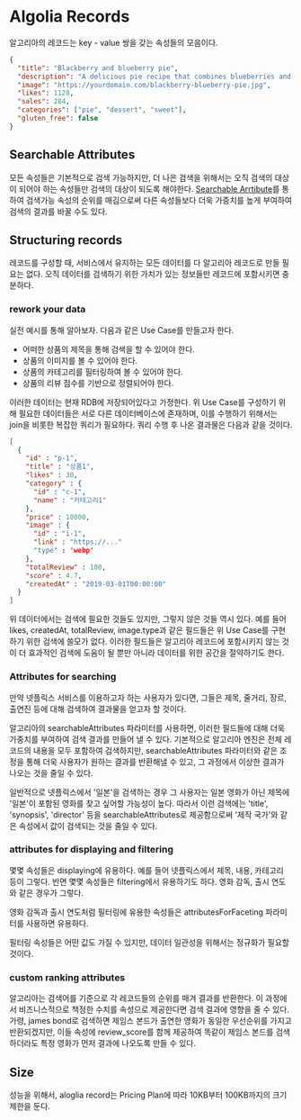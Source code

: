 # Algolia Records
알고리아의 레코드는 key - value 쌍을 갖는 속성들의 모음이다.

```json
{
  "title": "Blackberry and blueberry pie",
  "description": "A delicious pie recipe that combines blueberries and blackberries.",
  "image": "https://yourdomain.com/blackberry-blueberry-pie.jpg",
  "likes": 1128,
  "sales": 284,
  "categories": ["pie", "dessert", "sweet"],
  "gluten_free": false
}
```

## Searchable Attributes
모든 속성들은 기본적으로 검색 가능하지만, 더 나은 검색을 위해서는 오직 검색의 대상이 되어야 하는 속성들만 검색의 대상이 되도록 해야한다. [Searchable Arrtibute](Algolia%20Searchable%20attributes.md)를 통하여 검색가능 속성의 순위를 매김으로써 다른 속성들보다 더욱 가중치를 높게 부여하여 검색의 결과를 바꿀 수도 있다.

## Structuring records
레코드를 구성할 때, 서비스에서 유지하는 모든 데이터를 다 알고리아 레코드로 만들 필요는 없다. 오직 데이터를 검색하기 위한 가치가 있는 정보들만 레코드에 포함시키면 충분하다. 

### rework your data
실전 예시를 통해 알아보자. 다음과 같은 Use Case를 만들고자 한다.
* 어떠한 상품의 제목을 통해 검색을 할 수 있어야 한다.
* 상품의 이미지를 볼 수 있어야 한다.
* 상품의 카테고리를 필터링하여 볼 수 있어야 한다.
* 상품의 리뷰 점수를 기반으로 정렬되어야 한다.

이러한 데이터는 현재 RDB에 저장되어있다고 가정한다. 위 Use Case를 구성하기 위해 필요한 데이터들은 서로 다른 데이터베이스에 존재하며, 이를 수행하기 위해서는 join을 비롯한 복잡한 쿼리가 필요하다. 쿼리 수행 후 나온 결과물은 다음과 같을 것이다.

```json
[
  {
	"id" : "p-1",
	"title" : "상품1",
	"likes" : 30,
	"category" : {
	  "id" : "c-1",
	  "name" : "카테고리1"
    },
    "price" : 10000,
    "image" : {
      "id" : "i-1",
      "link" : "https://..."
      "type" : 'webp'
    },
    "totalReview" : 100,
    "score" : 4.7,
    "createdAt" : "2019-03-01T00:00:00"
  }
]
```

위 데이터에서는 검색에 필요한 것들도 있지만, 그렇지 않은 것들 역시 있다. 예를 들어 likes, createdAt, totalReview, image.type과 같은 필드들은 위 Use Case를 구현하기 위한 검색에 쓸모가 없다. 이러한 필드들은 알고리아 레코드에 포함시키지 않는 것이 더 효과적인 검색에 도움이 될 뿐만 아니라 데이터를 위한 공간을 절약하기도 한다.

### Attributes for searching
만약 넷플릭스 서비스를 이용하고자 하는 사용자가 있다면, 그들은 제목, 줄거리, 장르, 출연진 등에 대해 검색하여 결과물을 얻고자 할 것이다.

알고리아의 searchableAttributes 파라미터를 사용하면, 이러한 필드들에 대해 더욱 가중치를 부여하여 검색 결과를 만들어 낼 수 있다. 기본적으로 알고리아 엔진은 전체 레코드의 내용을 모두 포함하여 검색하지만, searchableAttributes 파라미터와 같은 조정을 통해 더욱 사용자가 원하는 결과를 반환해낼 수 있고, 그 과정에서 이상한 결과가 나오는 것을 줄일 수 있다.

일반적으로 넷플릭스에서 '일본'을 검색하는 경우 그 사용자는 일본 영화가 아닌 제목에 '일본'이 포함된 영화를 찾고 싶어할 가능성이 높다. 따라서 이런 검색에는 'title', 'synopsis', 'director' 등을 searchableAttributes로 제공함으로써 '제작 국가'와 같은 속성에서 값이 검색되는 것을 줄일 수 있다.

### attributes for displaying and filtering
몇몇 속성들은 displaying에 유용하다. 예를 들어 넷플릭스에서 제목, 내용, 카테고리 등이 그렇다. 반면 몇몇 속성들은 filtering에서 유용하기도 하다. 영화 감독, 출시 연도와 같은 경우가 그렇다.

영화 감독과 출시 연도처럼 필터링에 유용한 속성들은 attributesForFaceting 파라미터를 사용하면 유용하다.

필터링 속성들은 어떤 값도 가질 수 있지만, 데이터 일관성을 위해서는 정규화가 필요할 것이다.

### custom ranking attributes
알고리아는 검색어를 기준으로 각 레코드들의 순위를 매겨 결과를 반환한다. 이 과정에서 비즈니스적으로 책정한 수치를 속성으로 제공한다면 검색 결과에 영향을 줄 수 있다.
가령, james bond로 검색하면 제임스 본드가 출연한 영화가 동일한 우선순위를 가지고 반환되겠지만, 이들 속성에 review_score를 함께 제공하여 똑같이 제임스 본드를 검색하더라도 특정 영화가 먼저 결과에 나오도록 만들 수 있다.

## Size
성능을 위해서, aloglia record는 Pricing Plan에 따라 10KB부터 100KB까지의 크기 제한을 둔다.


 
